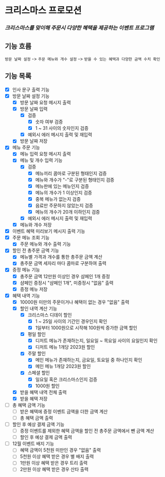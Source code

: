 # 크리스마스 프로모션

### _크리스마스를 맞이해 주문시 다양한 혜택을 제공하는 이벤트 프로그램_

## 기능 흐름

`방문 날짜 설정` -> `주문 메뉴와 개수 설정` -> `받을 수 있는 혜택과 다양한 금액 수치 확인`

## 기능 목록

- [x] 인사 문구 출력 기능
- [x] 방문 날짜 설정 기능
    - [x] 방문 날짜 요청 메시지 출력
    - [x] 방문 날짜 입력
        - [x] 검증
            - [x] 숫자 여부 검증
            - [x] 1 ~ 31 사이의 숫자인지 검증
        - [x] 예외시 에러 메시지 출력 및 재입력
    - [x] 방문 날짜 저장
- [x] 메뉴 주문 기능
    - [x] 메뉴 입력 요청 메시지 출력
    - [x] 메뉴 및 개수 입력 기능
        - [x] 검증
            - [x] 메뉴끼리 콤마로 구분된 형태인지 검증
            - [x] 메뉴와 개수가 "-"로 구분된 형태인지 검증
            - [x] 메뉴판에 있는 메뉴인지 검증
            - [x] 메뉴의 개수가 1 이상인지 검증
            - [x] 중복 메뉴가 없는지 검증
            - [x] 음료만 주문하지 않았는지 검증
            - [x] 메뉴의 개수가 20개 이하인지 검증
        - [x] 예외시 에러 메시지 출력 및 재입력
    - [x] 메뉴와 개수 저장
- [x] 이벤트 혜택 미리보기 메시지 출력 기능
- [x] 주문 메뉴 조회 기능
    - [x] 주문 메뉴와 개수 출력 기능
- [x] 할인 전 총주문 금액 기능
    - [x] 메뉴별 가격과 개수를 통한 총주문 금액 계산
    - [x] 총주문 금액 세자리 마다 콤마로 구분하여 출력
- [x] 증정 메뉴 기능
    - [x] 총주문 금액 12만원 이상인 경우 샴페인 1개 증정
    - [x] 샴페인 증정시 "샴페인 1개", 미증정시 "없음" 출력
    - [x] 증정 메뉴 저장
- [x] 혜택 내역 기능
    - [x] 10000원 미만의 주문이거나 혜택이 없는 경우 "없음" 출력
    - [x] 할인 내역 계산 기능
        - [x] 크리스마스 디데이 할인
            - [x] 1 ~ 25일 사이의 기간인 경우인지 확인
            - [x] 1일부터 1000원으로 시작해 100원씩 증가한 금액 할인
        - [x] 평일 할인
            - [x] 디저트 메뉴가 존재하는지, 일요일 ~ 목요일 사이의 요일인지 확인
            - [x] 디저트 메뉴 1개당 2023원 할인
        - [x] 주말 할인
            - [x] 메인 메뉴가 존재하는지, 금요일, 토요일 중 하나인지 확인
            - [x] 메인 메뉴 1개당 2023원 할인
        - [x] 스페셜 할인
            - [x] 일요일 혹은 크리스마스인지 검증
            - [x] 1000원 할인
    - [x] 받을 혜택 내역 전체 출력
    - [x] 받을 혜택 저장
- [ ] 총 혜택 금액 기능
    - [ ] 받은 혜택에 증정 이벤트 금액을 더한 금액 계산
    - [ ] 총 혜택 금액 출력
- [ ] 할인 후 예상 결제 금액 기능
    - [ ] 증정 이벤트를 제외한 혜택 금액을 할인 전 총주문 금액에서 뺀 금액 계산
    - [ ] 할인 후 예상 결제 금액 출력
- [ ] 12월 이벤트 배지 기능
    - [ ] 혜택 금액이 5천원 미만인 경우 "없음" 출력
    - [ ] 5천원 이상 혜택 받은 경우 별 배지 출력
    - [ ] 1만원 이상 혜택 받은 경우 트리 출력
    - [ ] 2만원 이상 혜택 받은 경우 산타 출력
